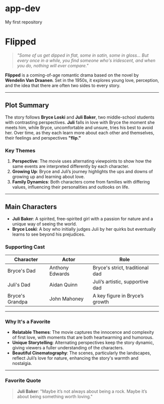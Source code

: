 # app-dev
My first repository

# **Flipped**

> *"Some of us get dipped in flat, some in satin, some in gloss... But every once in a while, you find someone who's iridescent, and when you do, nothing will ever compare."*

**Flipped** is a coming-of-age romantic drama based on the novel by **Wendelin Van Draanen**. Set in the 1950s, it explores young love, perception, and the idea that there are often two sides to every story.

---

## **Plot Summary**

The story follows **Bryce Loski** and **Juli Baker**, two middle-school students with contrasting perspectives. **Juli** falls in love with Bryce the moment she meets him, while Bryce, uncomfortable and unsure, tries his best to avoid her. Over time, as they each learn more about each other and themselves, their feelings and perspectives **"flip."**

### **Key Themes**

1. **Perspective**: The movie uses alternating viewpoints to show how the same events are interpreted differently by each character.
2. **Growing Up**: Bryce and Juli’s journey highlights the ups and downs of growing up and learning about love.
3. **Family Dynamics**: Both characters come from families with differing values, influencing their personalities and outlooks on life.

---

## **Main Characters**

- **Juli Baker**: A spirited, free-spirited girl with a passion for nature and a unique way of seeing the world.
- **Bryce Loski**: A boy who initially judges Juli by her quirks but eventually learns to see beyond his prejudices.

### **Supporting Cast**

| Character       | Actor           | Role                            |
|-----------------|-----------------|---------------------------------|
| Bryce's Dad     | Anthony Edwards | Bryce's strict, traditional dad |
| Juli's Dad      | Aidan Quinn     | Juli’s artistic, supportive dad |
| Bryce's Grandpa | John Mahoney    | A key figure in Bryce’s growth  |

---

### **Why It's a Favorite**

- **Relatable Themes**: The movie captures the innocence and complexity of first love, with moments that are both heartwarming and humorous.
- **Unique Storytelling**: Alternating perspectives keep the story dynamic, giving viewers a fuller understanding of the characters.
- **Beautiful Cinematography**: The scenes, particularly the landscapes, reflect Juli’s love for nature, enhancing the story's warmth and nostalgia.

---

### **Favorite Quote**

> **Juli Baker**: "Maybe it’s not always about being a rock. Maybe it’s about being something worth loving."

